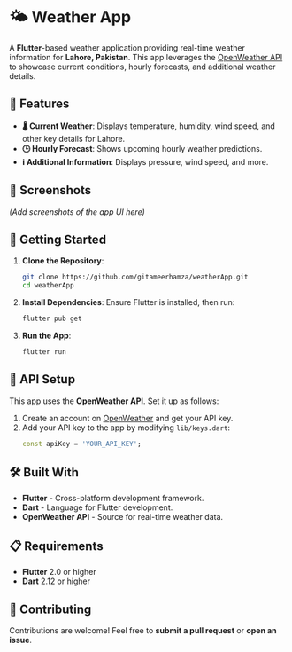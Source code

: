# 🌤️ Weather App

A **Flutter**-based weather application providing real-time weather information for **Lahore, Pakistan**. This app leverages the [OpenWeather API](https://openweathermap.org/) to showcase current conditions, hourly forecasts, and additional weather details.

## 📱 Features

- **🌡️ Current Weather**: Displays temperature, humidity, wind speed, and other key details for Lahore.
- **🕒 Hourly Forecast**: Shows upcoming hourly weather predictions.
- **ℹ️ Additional Information**: Displays pressure, wind speed, and more.

## 📸 Screenshots

*(Add screenshots of the app UI here)*

## 🚀 Getting Started

1. **Clone the Repository**:
   ```bash
   git clone https://github.com/gitameerhamza/weatherApp.git
   cd weatherApp
   ```

2. **Install Dependencies**:
   Ensure Flutter is installed, then run:
   ```bash
   flutter pub get
   ```

3. **Run the App**:
   ```bash
   flutter run
   ```

## 🔑 API Setup

This app uses the **OpenWeather API**. Set it up as follows:

1. Create an account on [OpenWeather](https://openweathermap.org/) and get your API key.
2. Add your API key to the app by modifying `lib/keys.dart`:
   ```dart
   const apiKey = 'YOUR_API_KEY';
   ```

## 🛠️ Built With

- **Flutter** - Cross-platform development framework.
- **Dart** - Language for Flutter development.
- **OpenWeather API** - Source for real-time weather data.

## 📋 Requirements

- **Flutter** 2.0 or higher
- **Dart** 2.12 or higher

## 🤝 Contributing

Contributions are welcome! Feel free to **submit a pull request** or **open an issue**.
